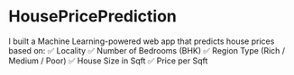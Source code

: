 # HousePricePrediction
 I built a Machine Learning-powered web app that predicts house prices based on:   ✅ Locality   ✅ Number of Bedrooms (BHK)   ✅ Region Type (Rich / Medium / Poor)   ✅ House Size in Sqft   ✅ Price per Sqft
